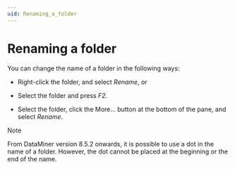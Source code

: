 ```yaml
---
uid: Renaming_a_folder
---
```


# Renaming a folder

You can change the name of a folder in the following ways:

- Right-click the folder, and select *Rename*, or

- Select the folder and press *F2*.

- Select the folder, click the More... button at the bottom of the pane, and select *Rename*.

> [!NOTE]
> From DataMiner version 8.5.2 onwards, it is possible to use a dot in the name of a folder. However, the dot cannot be placed at the beginning or the end of the name.
